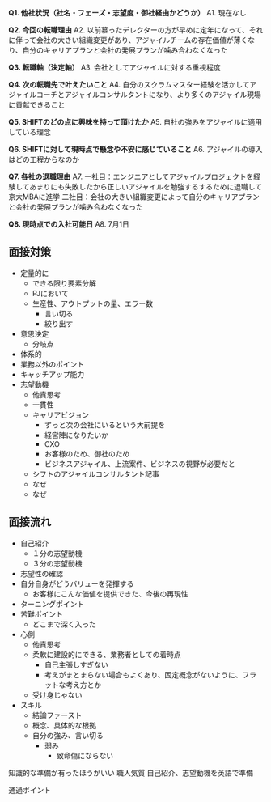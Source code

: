 **Q1. 他社状況（社名・フェーズ・志望度・御社経由かどうか）**
A1. 現在なし

**Q2. 今回の転職理由**
A2. 以前慕ったデレクターの方が早めに定年になって、それに伴って会社の大きい組織変更があり、アジャイルチームの存在価値が薄くなり、自分のキャリアプランと会社の発展プランが噛み合わなくなった

**Q3. 転職軸（決定軸）**
A3. 会社としてアジャイルに対する重視程度

**Q4. 次の転職先で叶えたいこと**
A4. 自分のスクラムマスター経験を活かしてアジャイルコーチとアジャイルコンサルタントになり、より多くのアジャイル現場に貢献できること

**Q5. SHIFTのどの点に興味を持って頂けたか**
A5. 自社の強みをアジャイルに適用している理念

**Q6. SHIFTに対して現時点で懸念や不安に感じていること**
A6. アジャイルの導入はどの工程からなのか

**Q7. 各社の退職理由**
A7. 
一社目：エンジニアとしてアジャイルプロジェクトを経験してあまりにも失敗したから正しいアジャイルを勉強するするために退職して京大MBAに進学
二社目：会社の大きい組織変更によって自分のキャリアプランと会社の発展プランが噛み合わなくなった

**Q8. 現時点での入社可能日**
A8. 7月1日

## 面接対策
- 定量的に
	- できる限り要素分解
	- PJにおいて
	- 生産性、アウトプットの量、エラー数
		- 言い切る
		- 絞り出す
- 意思決定
	- 分岐点
- 体系的
- 業務以外のポイント
- キャッチアップ能力
- 志望動機
	- 他責思考
	- 一貫性
	- キャリアビジョン
		- ずっと次の会社にいるという大前提を
		- 経営陣になりたいか
		- CXO
		- お客様のため、御社のため
		- ビジネスアジャイル、上流案件、ビジネスの視野が必要だと
	- シフトのアジャイルコンサルタント記事
	- なぜ
	- なぜ

## 面接流れ
- 自己紹介
	- １分の志望動機
	- ３分の志望動機
- 志望性の確認
- 自分自身がどうバリューを発揮する
	- お客様にこんな価値を提供できた、今後の再現性
- ターニングポイント
- 苦難ポイント
	- どこまで深く入った
- 心側
	- 他責思考
	- 柔軟に建設的にできる、業務者としての着時点
		- 自己主張しすぎない
		- 考えがまとまらない場合もよくあり、固定概念がないように、フラットな考え方とか
	- 受け身じゃない
- スキル
	- 結論ファースト
	- 概念、具体的な根拠
	- 自分の強み、言い切る
		- 弱み
			- 致命傷にならない

知識的な準備が有ったほうがいい
職人気質
自己紹介、志望動機を英語で準備

通過ポイント